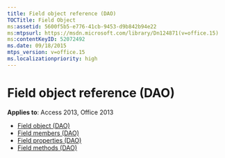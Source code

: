 ```yaml
---
title: Field object reference (DAO)
TOCTitle: Field Object
ms:assetid: 5600f5b5-e776-41cb-9453-d9b842b94e22
ms:mtpsurl: https://msdn.microsoft.com/library/Dn124871(v=office.15)
ms:contentKeyID: 52072492
ms.date: 09/18/2015
mtps_version: v=office.15
ms.localizationpriority: high
---
```


# Field object reference (DAO)

**Applies to**: Access 2013, Office 2013

- [Field object (DAO)](field-object-dao.md)
- [Field members (DAO)](field-members-dao.md)
- [Field properties (DAO)](field-properties-dao.md)
- [Field methods (DAO)](field-methods-dao.md)

